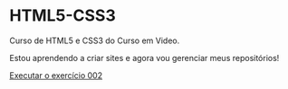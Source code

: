 # HTML5-CSS3
 Curso de HTML5 e CSS3 do Curso em Video.

 Estou aprendendo a criar sites e agora vou gerenciar meus repositórios!

 <a href="https://andearaujo.github.io/HTML5-CSS3/Exercicios/ex002/index.html">Executar o exercício 002</a>
